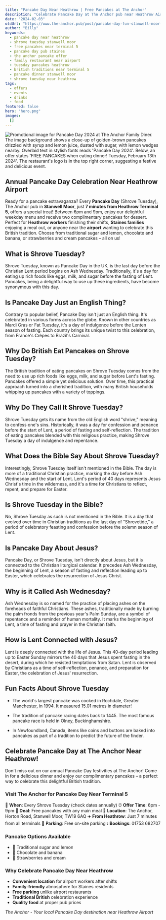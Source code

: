 ```yaml
---
title: "Pancake Day Near Heathrow | Free Pancakes at The Anchor"
description: "Celebrate Pancake Day at The Anchor pub near Heathrow Airport. Free pancakes with dinner in Stanwell Moor, just 7 minutes from Terminal 5. Annual Shrove Tuesday celebration perfect for Heathrow workers and Staines families. Traditional pub offering sugar & lemon, chocolate & banana pancakes. Free parking available."
date: "2024-02-03"
oldUrl: "https://www.the-anchor.pub/post/pancake-day-fun-stanwell-moor-village-staines-the-"
author: "Billy"
keywords:
  - pancake day near heathrow
  - shrove tuesday stanwell moor
  - free pancakes near terminal 5
  - pancake day pub staines
  - the anchor pancake offer
  - family restaurant near airport
  - tuesday pancakes heathrow
  - british traditions near terminal 5
  - pancake dinner stanwell moor
  - shrove tuesday near heathrow
tags:
  - offers
  - events
  - drinks
  - food
featured: false
hero: "hero.png"
images:
  []
---
```


  

![Promotional image for Pancake Day 2024 at The Anchor Family Diner. The image background shows a close-up of golden-brown pancakes drizzled with syrup and lemon juice, dusted with sugar, with lemon wedges nearby. Overlaid text in stylish fonts reads 'Pancake Day 2024'. Below, an offer states 'FREE PANCAKES when eating dinner! Tuesday, February 13th 2024'. The restaurant's logo is in the top right corner, suggesting a festive and delicious event.](/content/blog/pancake-day-fun-stanwell-moor-village-staines-the-/hero.png)

  

## Annual Pancake Day Celebration Near Heathrow Airport

Ready for a pancake extravaganza? Every **Pancake Day** (Shrove Tuesday), The Anchor pub in **Stanwell Moor**, just **7 minutes from Heathrow Terminal 5**, offers a special treat! Between 6pm and 9pm, enjoy our delightful weekday menu and receive two complimentary pancakes for dessert. Perfect for **Heathrow workers** finishing their shifts, **Staines families** enjoying a meal out, or anyone near the **airport** wanting to celebrate this British tradition. Choose from traditional sugar and lemon, chocolate and banana, or strawberries and cream pancakes – all on us!

  

## What is Shrove Tuesday?

Shrove Tuesday, known as Pancake Day in the UK, is the last day before the Christian Lent period begins on Ash Wednesday. Traditionally, it's a day for eating up rich foods like eggs, milk, and sugar before the fasting of Lent. Pancakes, being a delightful way to use up these ingredients, have become synonymous with this day.

  

## Is Pancake Day Just an English Thing?

Contrary to popular belief, Pancake Day isn't just an English thing. It's celebrated in various forms across the globe. Known in other countries as Mardi Gras or Fat Tuesday, it's a day of indulgence before the Lenten season of fasting. Each country brings its unique twist to this celebration, from France's Crêpes to Brazil's Carnival.

  

## Why Do British Eat Pancakes on Shrove Tuesday?

The British tradition of eating pancakes on Shrove Tuesday comes from the need to use up rich foods like eggs, milk, and sugar before Lent's fasting. Pancakes offered a simple yet delicious solution. Over time, this practical approach turned into a cherished tradition, with many British households whipping up pancakes with a variety of toppings.

  

## Why Do They Call It Shrove Tuesday?

Shrove Tuesday gets its name from the old English word "shrive," meaning to confess one's sins. Historically, it was a day for confession and penance before the start of Lent, a period of fasting and self-reflection. The tradition of eating pancakes blended with this religious practice, making Shrove Tuesday a day of indulgence and repentance.

  

## What Does the Bible Say About Shrove Tuesday?

Interestingly, Shrove Tuesday itself isn't mentioned in the Bible. The day is more of a traditional Christian practice, marking the day before Ash Wednesday and the start of Lent. Lent's period of 40 days represents Jesus Christ's time in the wilderness, and it's a time for Christians to reflect, repent, and prepare for Easter.

  

## Is Shrove Tuesday in the Bible?

No, Shrove Tuesday as such is not mentioned in the Bible. It is a day that evolved over time in Christian traditions as the last day of "Shrovetide," a period of celebratory feasting and confession before the solemn season of Lent.

  

## Is Pancake Day About Jesus?

Pancake Day, or Shrove Tuesday, isn't directly about Jesus, but it is connected to the Christian liturgical calendar. It precedes Ash Wednesday, the beginning of Lent, a season of fasting and reflection leading up to Easter, which celebrates the resurrection of Jesus Christ.

  

## Why is it Called Ash Wednesday?

Ash Wednesday is so named for the practice of placing ashes on the foreheads of faithful Christians. These ashes, traditionally made by burning the palm fronds from the previous year's Palm Sunday, are a symbol of repentance and a reminder of human mortality. It marks the beginning of Lent, a time of fasting and prayer in the Christian faith.

  

## How is Lent Connected with Jesus?

Lent is deeply connected with the life of Jesus. This 40-day period leading up to Easter Sunday mirrors the 40 days that Jesus spent fasting in the desert, during which he resisted temptations from Satan. Lent is observed by Christians as a time of self-reflection, penance, and preparation for Easter, the celebration of Jesus' resurrection.

  

## Fun Facts About Shrove Tuesday

*   The world's largest pancake was cooked in Rochdale, Greater Manchester, in 1994. It measured 15.01 metres in diameter!
    
*   The tradition of pancake racing dates back to 1445. The most famous pancake race is held in Olney, Buckinghamshire.
    
*   In Newfoundland, Canada, items like coins and buttons are baked into pancakes as part of a tradition to predict the future of the finder.
    

  

## Celebrate Pancake Day at The Anchor Near Heathrow!

Don't miss out on our annual Pancake Day festivities at The Anchor! Come in for a delicious dinner and enjoy our complimentary pancakes – a perfect way to celebrate this delightful British tradition.

### Visit The Anchor for Pancake Day Near Terminal 5

📅 **When**: Every Shrove Tuesday (check dates annually)
⏰ **Offer Time**: 6pm - 9pm
🥞 **Deal**: Free pancakes with any main meal
📍 **Location**: The Anchor, Horton Road, Stanwell Moor, TW19 6AQ
✈️ **From Heathrow**: Just 7 minutes from all terminals
🚗 **Parking**: Free on-site parking
📞 **Bookings**: 01753 682707

### Pancake Options Available
- 🍋 Traditional sugar and lemon
- 🍫 Chocolate and banana
- 🍓 Strawberries and cream

### Why Celebrate Pancake Day Near Heathrow
- **Convenient location** for airport workers after shifts
- **Family-friendly** atmosphere for Staines residents
- **Free parking** unlike airport restaurants
- **Traditional British** celebration experience
- **Quality food** at proper pub prices

*The Anchor - Your local Pancake Day destination near Heathrow Airport*
